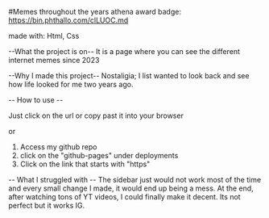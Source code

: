 #Memes throughout the years 
athena award badge: https://bin.phthallo.com/clLUOC.md

made with: Html, Css

--What the project is on--
It is a page where you can see the different internet memes since 2023 

--Why I made this project--
Nostaligia; I list wanted to look back and see how life looked for me two years ago. 

-- How to use --

Just click on the url or copy past it into your browser

or

1. Access my github repo
2. click on the "github-pages" under deployments
3. Click on the link that starts with "https"

-- What I struggled with --
The sidebar just would not work most of the time and every small change I made, it would end up being a mess. At the end, after watching tons of YT videos, I could finally make it decent. Its not perfect but it works IG.
